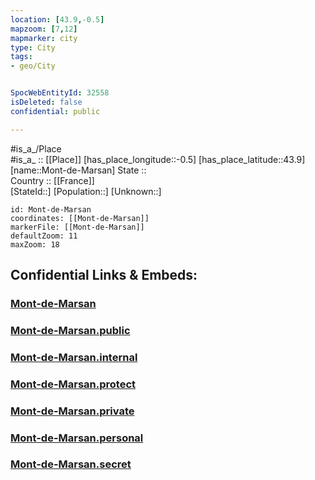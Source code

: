 ```yaml
---
location: [43.9,-0.5] 
mapzoom: [7,12] 
mapmarker: city 
type: City
tags:
- geo/City


SpocWebEntityId: 32558
isDeleted: false
confidential: public

---
```

#is_a_/Place  
#is_a_ :: [[Place]] 
[has_place_longitude::-0.5] 
[has_place_latitude::43.9] 
[name::Mont-de-Marsan] 
State ::  
Country :: [[France]]  
[StateId::] 
[Population::] 
[Unknown::] 


```leaflet
id: Mont-de-Marsan
coordinates: [[Mont-de-Marsan]] 
markerFile: [[Mont-de-Marsan]] 
defaultZoom: 11 
maxZoom: 18
```


## Confidential Links & Embeds: 

### [Mont-de-Marsan](/_Standards/Earth/Continent/Europe/Europe~West/France/regions~France/Nouvelle-Aquitaine/departments~Aquitaine/Landes/communes~Landes/Mont-de-Marsan/cities~Mont-de-Marsan/Mont-de-Marsan.md) 

### [Mont-de-Marsan.public](/_public/Earth/Continent/Europe/Europe~West/France/regions~France/Nouvelle-Aquitaine/departments~Aquitaine/Landes/communes~Landes/Mont-de-Marsan/cities~Mont-de-Marsan/Mont-de-Marsan.public.md) 

### [Mont-de-Marsan.internal](/_internal/Earth/Continent/Europe/Europe~West/France/regions~France/Nouvelle-Aquitaine/departments~Aquitaine/Landes/communes~Landes/Mont-de-Marsan/cities~Mont-de-Marsan/Mont-de-Marsan.internal.md) 

### [Mont-de-Marsan.protect](/_protect/Earth/Continent/Europe/Europe~West/France/regions~France/Nouvelle-Aquitaine/departments~Aquitaine/Landes/communes~Landes/Mont-de-Marsan/cities~Mont-de-Marsan/Mont-de-Marsan.protect.md) 

### [Mont-de-Marsan.private](/_private/Earth/Continent/Europe/Europe~West/France/regions~France/Nouvelle-Aquitaine/departments~Aquitaine/Landes/communes~Landes/Mont-de-Marsan/cities~Mont-de-Marsan/Mont-de-Marsan.private.md) 

### [Mont-de-Marsan.personal](/_personal/Earth/Continent/Europe/Europe~West/France/regions~France/Nouvelle-Aquitaine/departments~Aquitaine/Landes/communes~Landes/Mont-de-Marsan/cities~Mont-de-Marsan/Mont-de-Marsan.personal.md) 

### [Mont-de-Marsan.secret](/_secret/Earth/Continent/Europe/Europe~West/France/regions~France/Nouvelle-Aquitaine/departments~Aquitaine/Landes/communes~Landes/Mont-de-Marsan/cities~Mont-de-Marsan/Mont-de-Marsan.secret.md)

